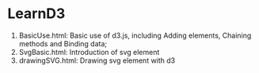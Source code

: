 # LearnD3
1. BasicUse.html: Basic use of d3.js, including Adding elements, Chaining methods and Binding data;
2. SvgBasic.html: Introduction of svg element
3. drawingSVG.html: Drawing svg element with d3
